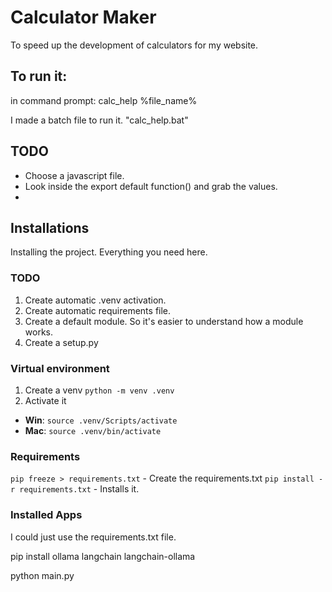 # Calculator Maker

To speed up the development of calculators for my website.

## To run it:
in command prompt: calc_help %file_name%

I made a batch file to run it. "calc_help.bat"


## TODO
- Choose a javascript file.
- Look inside the export default function() and grab the values.
- 


## Installations
Installing the project. Everything you need here.

### TODO
1. Create automatic .venv activation.
1. Create automatic requirements file.
1. Create a default module. So it's easier to understand how a module works.
1. Create a setup.py

### Virtual environment 
1. Create a venv `python -m venv .venv` <!-- Name the folder whatever you want. -->
1. Activate it
- **Win**: `source .venv/Scripts/activate`
- **Mac**: `source .venv/bin/activate`

### Requirements

`pip freeze > requirements.txt` - Create the requirements.txt
`pip install -r requirements.txt` - Installs it.

### Installed Apps
I could just use the requirements.txt file.

pip install ollama langchain langchain-ollama

python main.py
